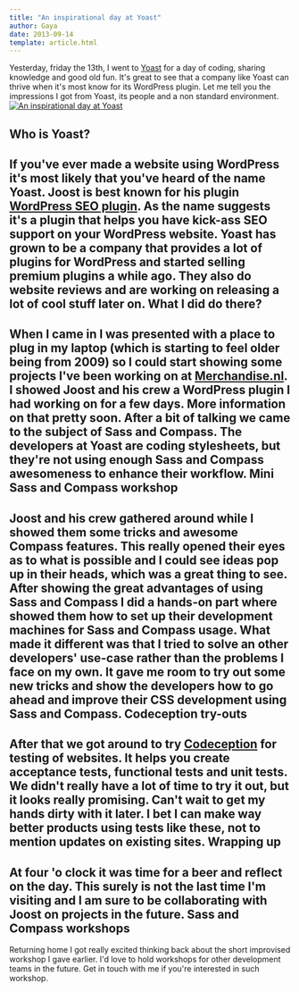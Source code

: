 ```yaml
---
title: "An inspirational day at Yoast"
author: Gaya
date: 2013-09-14
template: article.html
---
```

Yesterday, friday the 13th, I went to [Yoast](http://yoast.com "Yoast") for a day of coding, sharing knowledge and good old fun. It's great to see that a company like Yoast can thrive when it's most know for its WordPress plugin. Let me tell you the impressions I got from Yoast, its people and a non standard environment. [![An inspirational day at Yoast](/articles/\/an-inspirational-day-at-yoast.jpg)](http://www.gayadesign.com/articles/an-inspirational-day-at-yoast/)<span id="more-1293"></span>

Who is Yoast?
-------------

 If you've ever made a website using WordPress it's most likely that you've heard of the name Yoast. Joost is best known for his plugin [WordPress SEO plugin](http://yoast.com/wordpress/seo/ "WordPress SEO Plugin"). As the name suggests it's a plugin that helps you have kick-ass SEO support on your WordPress website. Yoast has grown to be a company that provides a lot of plugins for WordPress and started selling premium plugins a while ago. They also do website reviews and are working on releasing a lot of cool stuff later on. What I did do there?
--------------------

 When I came in I was presented with a place to plug in my laptop (which is starting to feel older being from 2009) so I could start showing some projects I've been working on at [Merchandise.nl](http://www.merchandise.nl "The place I work at: Merchandise.nl"). I showed Joost and his crew a WordPress plugin I had working on for a few days. More information on that pretty soon. After a bit of talking we came to the subject of Sass and Compass. The developers at Yoast are coding stylesheets, but they're not using enough Sass and Compass awesomeness to enhance their workflow. Mini Sass and Compass workshop
------------------------------

 Joost and his crew gathered around while I showed them some tricks and awesome Compass features. This really opened their eyes as to what is possible and I could see ideas pop up in their heads, which was a great thing to see. After showing the great advantages of using Sass and Compass I did a hands-on part where showed them how to set up their development machines for Sass and Compass usage. What made it different was that I tried to solve an other developers' use-case rather than the problems I face on my own. It gave me room to try out some new tricks and show the developers how to go ahead and improve their CSS development using Sass and Compass. Codeception try-outs
--------------------

 After that we got around to try [Codeception](http://codeception.com/ "Codeception") for testing of websites. It helps you create acceptance tests, functional tests and unit tests. We didn't really have a lot of time to try it out, but it looks really promising. Can't wait to get my hands dirty with it later. I bet I can make way better products using tests like these, not to mention updates on existing sites. Wrapping up
-----------

 At four 'o clock it was time for a beer and reflect on the day. This surely is not the last time I'm visiting and I am sure to be collaborating with Joost on projects in the future. Sass and Compass workshops
--------------------------

 Returning home I got really excited thinking back about the short improvised workshop I gave earlier. I'd love to hold workshops for other development teams in the future. Get in touch with me if you're interested in such workshop.
